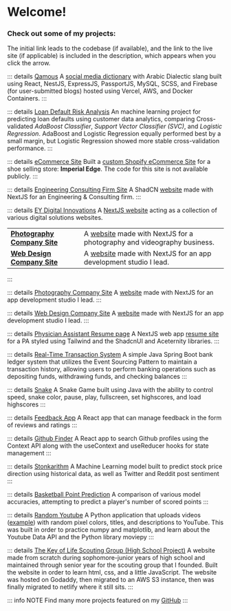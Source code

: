 # Welcome!
### Check out some of my projects:
The initial link leads to the codebase (if available), and the link to the live site (if applicable) is included in the description, which appears when you click the arrow.

::: details [Qamous](https://github.com/Qamous/Qamous)
A [social media dictionary](https://qamous.org) with Arabic Dialectic slang built using React, NestJS, ExpressJS, PassportJS, MySQL, SCSS, and Firebase (for user-submitted blogs) hosted using Vercel, AWS, and Docker Containers.
:::

::: details [Loan Default Risk Analysis](https://github.com/anthonyyoussef01/Credit-Risk-Analysis)
An machine learning project for predicting loan defaults using customer data analytics, comparing Cross-validated *AdaBoost Classifier*, *Support Vector Classifier (SVC)*, and *Logistic Regression*. AdaBoost and Logistic Regression equally performed best by a small margin, but Logistic Regression showed more stable cross-validation performance.
:::

::: details [eCommerce Site](https://imperial-edge.com)
Built a [custom Shopify eCommerce Site](https://imperial-edge.com) for a shoe selling store: **Imperial Edge**. The code for this site is not available publicly.
:::

::: details [Engineering Consulting Firm Site](https://github.com/anthonyyoussef01/PerspectiveEngineering)
A ShadCN [website](https://pec-mep.com) made with NextJS for an Engineering & Consulting firm.
:::

::: details [EY Digital Innovations](https://github.com/anthonyyoussef01/ey-digital-innovations)
A [NextJS website](https://www.elkommos.com) acting as a collection of various digital solutions websites.

<table>
  <tr>
    <td><strong><a href="https://github.com/anthonyyoussef01/ey-photo">Photography Company Site</a></strong></td>
    <td>A <a href="https://photo.elkommos.com/">website</a> made with NextJS for a photography and videography business.</td>
  </tr>
  <tr>
    <td><strong><a href="https://github.com/anthonyyoussef01/elkommos-web-design">Web Design Company Site</a></strong></td>
    <td>A <a href="https://web.elkommos.com/">website</a> made with NextJS for an app development studio I lead.</td>
  </tr>
</table>
:::

::: details [Photography Company Site](https://https://github.com/anthonyyoussef01/ey-photo)
A [website](https://web.elkommos.com/) made with NextJS for an app development studio I lead.
:::

::: details [Web Design Company Site](https://github.com/anthonyyoussef01/elkommos-web-design)
A [website](https://web.elkommos.com/) made with NextJS for an app development studio I lead.
:::

::: details [Physician Assistant Resume page](https://github.com/anthonyyoussef01/lily)
A NextJS web app [resume site](https://lily.elkommos.com) for a PA styled using Tailwind and the ShadcnUI and Aceternity libraries.
:::

::: details [Real-Time Transaction System](https://github.com/anthonyyoussef01/Real-Time-Transaction-System)
A simple Java Spring Boot bank ledger system that utilizes the Event Sourcing Pattern to maintain a transaction history, allowing users to perform banking operations such as depositing funds, withdrawing funds, and checking balances
:::

::: details [Snake](https://github.com/anthonyyoussef01/Snake)
A Snake Game built using Java with the ability to control speed, snake color, pause, play, fullscreen, set highscores, and load highscores
:::

::: details [Feedback App](https://github.com/anthonyyoussef01/feedback-app)
A React app that can manage feedback in the form of reviews and ratings
:::

::: details [Github Finder](https://github.com/anthonyyoussef01/github-finder)
A React app to search Github profiles using the Context API along with the useContext and useReducer hooks for state management
:::

::: details [Stonkarithm](https://github.com/anthonyyoussef01/Stonkarithm)
A Machine Learning model built to predict stock price direction using historical data, as well as Twitter and Reddit post sentiment
:::

::: details [Basketball Point Prediction](https://github.com/anthonyyoussef01/BasketballPointPrediction)
A comparison of various model accuracies, attempting to predict a player's number of scored points
:::

::: details [Random Youtube](https://github.com/anthonyyoussef01/RandomYoutube)
A Python application that uploads videos ([example](https://www.youtube.com/watch?v=_HFGI9vTsL8&feature=youtu.be)) with random pixel colors, titles, and descriptions to YouTube. This was built in order to practice numpy and matplotlib, and learn about the Youtube Data API and the Python library moviepy
:::

::: details [The Key of Life Scouting Group (High School Project)](https://github.com/anthonyyoussef01/The-Key-Of-Life-Scouting-Group)
A website made from scratch during sophomore-junior years of high school and maintained through senior year for the scouting group that I founded. Built the website in order to learn html, css, and a little JavaScript. The website was hosted on Godaddy, then migrated to an AWS S3 instance, then was finally migrated to netlify where it still sits.
:::

::: info NOTE
Find many more projects featured on my [GitHub](https://github.com/anthonyyoussef01)
:::
